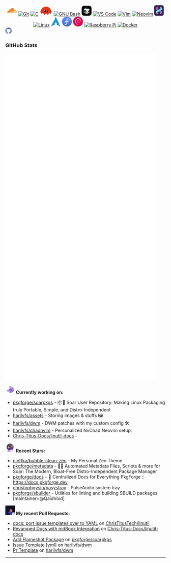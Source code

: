 
<div align="center">
<a href="https://www.cloudflare.com/" target="_blank" rel="noreferrer"><img src="https://github.com/harilvfs/assets/blob/main/harilvfs/cloudflare.png" width="30" height="31" alt="Cloudflare" /></a> <a href="https://git-scm.com/" target="_blank" rel="noreferrer"><img src="https://raw.githubusercontent.com/danielcranney/readme-generator/main/public/icons/skills/git-colored.svg" width="30" height="30" alt="Git" /></a> <a href="https://docs.microsoft.com/en-us/cpp/?view=msvc-170" target="_blank" rel="noreferrer"><img src="https://raw.githubusercontent.com/danielcranney/readme-generator/main/public/icons/skills/c-colored.svg" width="30" height="30" alt="C" /></a>  <a href="https://www.rust-lang.org/" target="_blank" rel="noreferrer"><img src="https://github.com/harilvfs/assets/blob/main/harilvfs/rust.png" width="40" height="31" alt="Rust" /></a> <a href="https://www.gnu.org/software/bash/" target="_blank" rel="noreferrer"><img src="https://raw.githubusercontent.com/danielcranney/readme-generator/main/public/icons/skills/gnubash-colored.svg" width="31" height="31" alt="GNU Bash" /></a> <a href="https://www.cursor.com/" target="_blank" rel="noreferrer"><img src="https://raw.githubusercontent.com/harilvfs/assets/refs/heads/main/harilvfs/cursor.svg" width="31" height="31" alt="cursor" /></a> <a href="https://code.visualstudio.com/" target="_blank" rel="noreferrer"><img src="https://raw.githubusercontent.com/danielcranney/readme-generator/main/public/icons/skills/visualstudiocode-colored.svg" width="31" height="31" alt="VS Code" /></a> <a href="https://www.vim.org/" target="_blank" rel="noreferrer"><img src="https://raw.githubusercontent.com/danielcranney/readme-generator/main/public/icons/skills/vim-colored.svg" width="31" height="31" alt="Vim" /></a> <a href="https://neovim.io/" target="_blank" rel="noreferrer"><img src="https://raw.githubusercontent.com/danielcranney/readme-generator/main/public/icons/skills/neovim-colored.svg" width="31" height="31" alt="Neovim" /></a> <a href="https://helix-editor.com/" target="_blank" rel="noreferrer"><img src="https://github.com/harilvfs/assets/blob/main/harilvfs/helix.png" width="30" height="33" alt="helix" /></a> <a href="https://www.linux.org" target="_blank" rel="noreferrer"><img src="https://raw.githubusercontent.com/danielcranney/readme-generator/main/public/icons/skills/linux-colored.svg" width="31" height="31" alt="Linux" /></a> <a href="https://archlinux.org/" target="_blank" rel="noreferrer"><img src="https://github.com/harilvfs/assets/blob/main/harilvfs/archx.png" width="31" height="31" alt="archlinux" /></a> <a href="https://fedoraproject.org/" target="_blank" rel="noreferrer"><img src="https://github.com/harilvfs/assets/blob/main/harilvfs/fedora.png" width="31" height="31" alt="fedora" /></a> <a href="https://www.debian.org/" target="_blank" rel="noreferrer"><img src="https://github.com/harilvfs/assets/blob/main/harilvfs/debianx.png" width="31" height="31" alt="Debian" /></a> <a href="https://www.raspberrypi.org/" target="_blank" rel="noreferrer"><img src="https://raw.githubusercontent.com/danielcranney/readme-generator/main/public/icons/skills/raspberrypi-colored.svg" width="31" height="31" alt="Raspberry Pi" /></a> <a href="https://www.docker.com/" target="_blank" rel="noreferrer"><img src="https://raw.githubusercontent.com/danielcranney/readme-generator/main/public/icons/skills/docker-colored.svg" width="31" height="31" alt="Docker" /></a>
</div>

<img src='https://github.com/harilvfs/assets/blob/main/harilvfs/noseek.png' width="20"> 
  
### GitHub Stats 

<p align="left"><img src="https://raw.githubusercontent.com/harilvfs/harilvfs/refs/heads/main/github-metrics.svg" /></p>

<strong><img src='https://github.com/harilvfs/assets/blob/main/github-gifs/242390692-0b335028-1d3d-4ee5-b5b3-a373d499be7e.gif' width="30"> Currently working on: </strong>

- [pkgforge/soarpkgs](https://github.com/pkgforge/soarpkgs) - 📦📀 Soar User Repository: Making Linux Packaging truly Portable, Simple, and Distro-Independent
- [harilvfs/assets](https://github.com/harilvfs/assets) - Storing images &amp; stuffs  🖼️
- [harilvfs/dwm](https://github.com/harilvfs/dwm) -   DWM patches with my custom config 🛠️
- [harilvfs/chadnvim](https://github.com/harilvfs/chadnvim) - Personalized NvChad Neovim setup. 
- [Chris-Titus-Docs/linutil-docs](https://github.com/Chris-Titus-Docs/linutil-docs) - 

<strong><img src='https://github.com/harilvfs/assets/blob/main/images/Crystal%20Ball.png' width="30"> Recent Stars: </strong>

- [nieffka/bubble-clean-zen](https://github.com/nieffka/bubble-clean-zen) - My Personal Zen Theme
- [pkgforge/metadata](https://github.com/pkgforge/metadata) - 🤖🧬 Automated Metadata Files, Scripts &amp; more for Soar: The Modern, Bloat-Free Distro-Independent Package Manager 
- [pkgforge/docs](https://github.com/pkgforge/docs) - 📗 Centralized Docs for Everything PkgForge :: https://docs.pkgforge.dev
- [christophgysin/pasystray](https://github.com/christophgysin/pasystray) - PulseAudio system tray
- [pkgforge/sbuilder](https://github.com/pkgforge/sbuilder) - Utilities for linting and building SBUILD packages [maintainer=@QaidVoid]

<strong><img src='https://github.com/harilvfs/assets/blob/main/github-gifs/212898774-0a96dc1d-c908-4ce8-9dd7-a71aab6e1c2b.gif' width="30"> My recent Pull Requests: </strong>

- [docs: port issue templates over to YAML](https://github.com/ChrisTitusTech/linutil/pull/1004) on [ChrisTitusTech/linutil](https://github.com/ChrisTitusTech/linutil)
- [Revamped Docs with mdBook Integration](https://github.com/Chris-Titus-Docs/linutil-docs/pull/10) on [Chris-Titus-Docs/linutil-docs](https://github.com/Chris-Titus-Docs/linutil-docs)
- [Add Flameshot Package](https://github.com/pkgforge/soarpkgs/pull/143) on [pkgforge/soarpkgs](https://github.com/pkgforge/soarpkgs)
- [Issue Template [yml]](https://github.com/harilvfs/dwm/pull/12) on [harilvfs/dwm](https://github.com/harilvfs/dwm)
- [Pr Template](https://github.com/harilvfs/dwm/pull/11) on [harilvfs/dwm](https://github.com/harilvfs/dwm)

---

